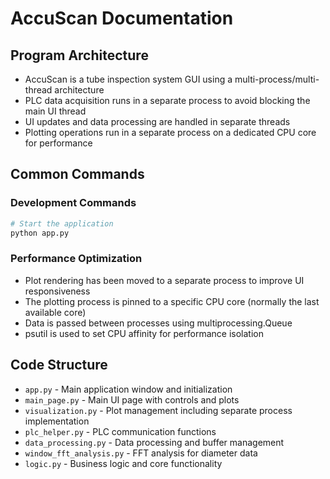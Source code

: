 # AccuScan Documentation

## Program Architecture

- AccuScan is a tube inspection system GUI using a multi-process/multi-thread architecture
- PLC data acquisition runs in a separate process to avoid blocking the main UI thread
- UI updates and data processing are handled in separate threads
- Plotting operations run in a separate process on a dedicated CPU core for performance 

## Common Commands

### Development Commands
```bash
# Start the application
python app.py
```

### Performance Optimization
- Plot rendering has been moved to a separate process to improve UI responsiveness
- The plotting process is pinned to a specific CPU core (normally the last available core)
- Data is passed between processes using multiprocessing.Queue
- psutil is used to set CPU affinity for performance isolation

## Code Structure
- `app.py` - Main application window and initialization
- `main_page.py` - Main UI page with controls and plots
- `visualization.py` - Plot management including separate process implementation
- `plc_helper.py` - PLC communication functions 
- `data_processing.py` - Data processing and buffer management
- `window_fft_analysis.py` - FFT analysis for diameter data
- `logic.py` - Business logic and core functionality